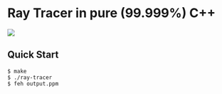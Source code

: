 # Ray Tracer in pure (99.999%) C++

![](https://i.imgur.com/LPFHK2s.png)

## Quick Start

```console
$ make
$ ./ray-tracer
$ feh output.ppm
```

